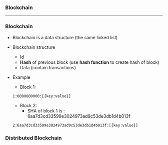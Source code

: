 ### Blockchain


--------------------------------------------------------------------

### Blockchain
* Blockchain is a data structure (the same linked list)
* Blockchain structure
  * Id
  * **Hash** of previous block (use **hash function** to create hash of block)
  * Data (contain transactions)
 
* Example
  * Block 1: 

  ```
  1:0000000000:[{key:value}]
  ```

  * Block 2: 
    * SHA of block 1 is : 6aa7d3cd33599e3024973ad9c53de3db1d4b013f

  ```
  2:6aa7d3cd33599e3024973ad9c53de3db1d4b013f:[{key:value}]
  ```

### Distributed Blockchain

